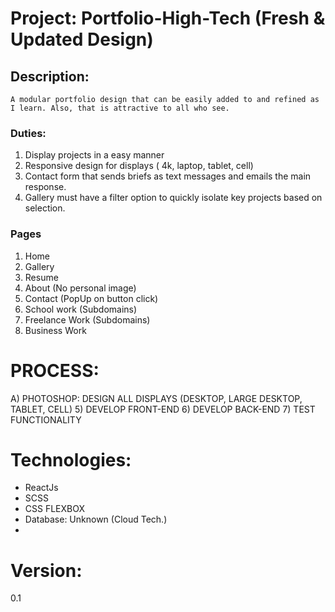 # **Project: Portfolio-High-Tech** (Fresh & Updated Design)

## **Description**:
    A modular portfolio design that can be easily added to and refined as I learn. Also, that is attractive to all who see.
    
### **Duties**:
1) Display projects in a easy manner
2) Responsive design for displays ( 4k, laptop, tablet, cell)
3) Contact form that sends briefs as text messages and emails the main response.
4) Gallery must have a filter option to quickly isolate key projects based on selection.

### **Pages**
1) Home
2) Gallery
3) Resume
4) About (No personal image)
5) Contact (PopUp on button click)
6) School work (Subdomains)
7) Freelance Work (Subdomains)
8) Business Work

# **PROCESS**:
A) PHOTOSHOP: DESIGN ALL DISPLAYS (DESKTOP, LARGE DESKTOP, TABLET, CELL)
5) DEVELOP FRONT-END 
6) DEVELOP BACK-END
7) TEST FUNCTIONALITY

# **Technologies**:

* ReactJs
* SCSS
* CSS FLEXBOX
* Database: Unknown (Cloud Tech.)
* 

# Version: 
0.1